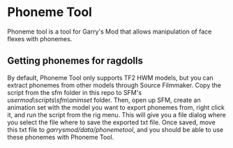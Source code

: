 # Phoneme Tool
Phoneme tool is a tool for Garry's Mod that allows manipulation of face flexes with phonemes.

## Getting phonemes for ragdolls
By default, Phoneme Tool only supports TF2 HWM models, but you can extract phonemes from other models through Source Filmmaker. Copy the script from the sfm folder in this repo to SFM's *usermod\scripts\sfm\animset* folder. Then, open up SFM, create an animation set with the model you want to export phonemes from, right click it, and run the script from the rig menu. This will give you a file dialog where you select the file where to save the exported txt file. Once saved, move this txt file to *garrysmod/data/phonemetool*, and you should be able to use these phonemes with Phoneme Tool.